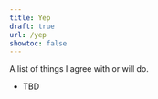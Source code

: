 ```yaml
---
title: Yep
draft: true
url: /yep
showtoc: false
---
```


A list of things I agree with or will do.

- TBD